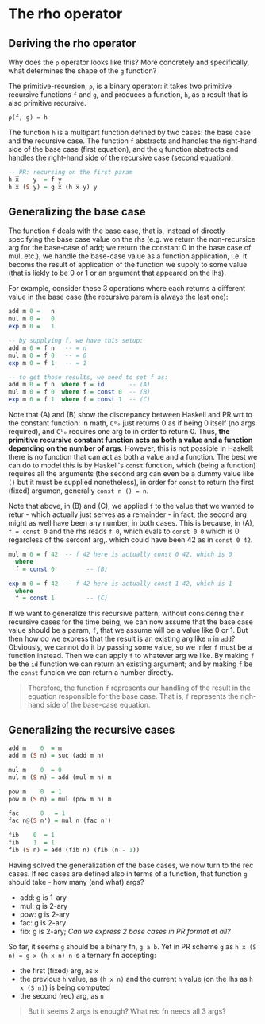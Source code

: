 # The rho operator

## Deriving the rho operator

Why does the `ρ` operator looks like this? More concretely and specifically, what determines the shape of the `g` function?

The primitive-recursion, `ρ`, is a binary operator: it takes two primitive recursive functions `f` and `g`, and produces a function, `h`, as a result that is also primitive recursive.

`ρ(f, g) = h`

The function `h` is a multipart function defined by two cases: the base case and the recursive case. The function `f` abstracts and handles the right-hand side of the base case (first equation), and the `g` function abstracts and handles the right-hand side of the recursive case (second equation).

```hs
-- PR: recursing on the first param
h x̅    y  = f y
h x̅ (S y) = g x̅ (h x̅ y) y
```

## Generalizing the base case

The function `f` deals with the base case, that is, instead of directly specifying the base case value on the rhs (e.g. we return the non-recursice arg for the base-case of add; we return the constant 0 in the base case of mul, etc.), we handle the base-case value as a function application, i.e. it becoms the result of application of the function we supply to some value (that is liekly to be 0 or 1 or an argument that appeared on the lhs).


For example, consider these 3 operations where each returns a different value in the base case (the recursive param is always the last one):

```hs
add m 0 =   n
mul m 0 =   0
exp m 0 =   1

-- by supplying f, we have this setup:
add m 0 = f n   -- = n
mul m 0 = f 0   -- = 0
exp m 0 = f 1   -- = 1

-- to get those results, we need to set f as:
add m 0 = f n  where f = id       -- (A)
mul m 0 = f 0  where f = const 0  -- (B)
exp m 0 = f 1  where f = const 1  -- (C)
```

Note that (A) and (B) show the discrepancy between Haskell and PR wrt to the constant function: in math, `C⁰₀` just returns 0 as if being 0 itself (no args required), and `C¹₀` requires one arg to in order to return 0. Thus, **the primitive recursive constant function acts as both a value and a function depending on the number of args**. However, this is not possible in Haskell: there is no function that can act as both a value and a function. The best we can do to model this is by Haskell's `const` function, which (being a function) requires all the arguments (the second arg can even be a dummy value like `()` but it must be supplied nonetheless), in order for `const` to return the first (fixed) argumen, generally `const n () = n`.

Note that above, in (B) and (C), we applied `f` to the value that we wanted to retur - which actually just serves as a remainder - in fact, the second arg might as well have been any number, in both cases. This is because, in (A), `f = const 0` and the rhs reads `f 0`, which evals to `const 0 0` which is 0 regardless of the serconf arg,. which could have been 42 as in `const 0 42`.

```hs
mul m 0 = f 42  -- f 42 here is actually const 0 42, which is 0
  where
  f = const 0         -- (B)

exp m 0 = f 42  -- f 42 here is actually const 1 42, which is 1
  where
  f = const 1         -- (C)
```


If we want to generalize this recursive pattern, without considering their recursive cases for the time being, we can now assume that the base case value should be a param, `f`, that we assume will be a value like 0 or 1. But then how do we express that the result is an existing arg like `n` in `add`? Obviously, we cannot do it by passing some value, so we infer `f` must be a function instead. Then we can apply `f` to whatever arg we like. By making `f` be the `id` function we can return an existing argument; and by making `f` be the `const` funcion we can return a number directly.

>Therefore, the function `f` represents our handling of the result in the equation responsible for the base case. That is, `f` represents the righ-hand side of the base-case equation.


## Generalizing the recursive cases

```hs
add m    0  = m
add m (S n) = suc (add m n)

mul m    0  = 0
mul m (S n) = add (mul m n) m

pow m    0  = 1
pow m (S n) = mul (pow m n) m

fac      0   = 1
fac n@(S n') = mul n (fac n')

fib    0  = 1
fib    1  = 1
fib (S n) = add (fib n) (fib (n - 1))
```

Having solved the generalization of the base cases, we now turn to the rec cases. If rec cases are defined also in terms of a function, that function `g` should take - how many (and what) args?

- add: g is 1-ary
- mul: g is 2-ary
- pow: g is 2-ary
- fac: g is 2-ary
- fib: g is 2-ary; *Can we express 2 base cases in PR format at all?*

So far, it seems `g` should be a binary fn, `g a b`. Yet in PR scheme `g` as 
`h x (S n) = g x (h x n) n` is a ternary fn accepting:
- the first (fixed) arg, as `x`
- the previous `h` value, as `(h x n)`
  and the current `h` value (on the lhs as `h x (S n)`) is being computed
- the second (rec) arg, as `n`

>But it seems 2 args is enough? What rec fn needs all 3 args?
